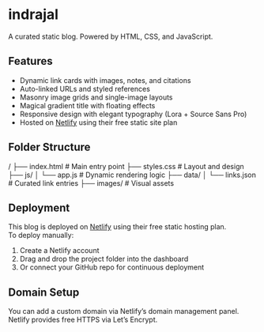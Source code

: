 # indrajal

A curated static blog. Powered by HTML, CSS, and JavaScript.

## Features

- Dynamic link cards with images, notes, and citations
- Auto-linked URLs and styled references
- Masonry image grids and single-image layouts
- Magical gradient title with floating effects
- Responsive design with elegant typography (Lora + Source Sans Pro)
- Hosted on [Netlify](https://www.netlify.com) using their free static site plan

## Folder Structure

/ ├── index.html          # Main entry point ├── styles.css          # Layout and design ├── js/ │   └── app.js          # Dynamic rendering logic ├── data/ │   └── links.json      # Curated link entries ├── images/             # Visual assets


## Deployment

This blog is deployed on [Netlify](https://www.netlify.com) using their free static hosting plan.  
To deploy manually:
1. Create a Netlify account
2. Drag and drop the project folder into the dashboard
3. Or connect your GitHub repo for continuous deployment

## Domain Setup

You can add a custom domain via Netlify’s domain management panel.  
Netlify provides free HTTPS via Let’s Encrypt.


